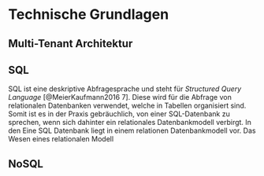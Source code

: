 # Technische Grundlagen 

## Multi-Tenant Architektur 

<!--Das ist die Einleitung. Quisque finibus aliquet cursus. Integer in pellentesque tellus. Duis eu dignissim nulla, a porttitor enim. Quisque vehicula leo non ultrices finibus. Duis vehicula quis sem sit amet sollicitudin. Integer neque est, pharetra et auctor vel, iaculis interdum lectus.-->

<!--
Um ein Zitat in den Text aufzunehmen, füge einfach den in der references.bib-Datei gezeigten Zitatschlüssel hinzu.
-->

<!--Um ein Zitat in den Text aufzunehmen, füge einfach den in der references.bib-Datei gezeigten Zitatschlüssel hinzu. Der Stil des Zitats wird durch die Datei ref_format.csl bestimmt. Zum Beispiel findest Du in *The Living Sea* Bilder vom *Calypso* [@phd_thesis_markdown].

In neque mauris, maximus at sapien a, iaculis dignissim justo. Aliquam erat volutpat. Praesent varius risus auctor est ultricies, sit amet consequat nisi laoreet. Suspendisse non est et mauris pharetra sagittis non porta justo. Praesent malesuada metus ut sapien sodales ornare.!-->

## SQL 

SQL ist eine deskriptive Abfragesprache und steht für *Structured Query Language* [@MeierKaufmann2016 7]. Diese wird für die Abfrage von relationalen Datenbanken verwendet, welche in Tabellen organisiert sind. Somit ist es in der Praxis gebräuchlich, von einer SQL-Datenbank zu sprechen, wenn sich dahinter ein relationales Datenbankmodell verbirgt. In den  Eine SQL Datenbank liegt in einem relationen Datenbankmodell vor. Das Wesen eines relationalen Modell 

## NoSQL 

<!--Das ist ein Unterabschnitt des Mittelteils. Quisque sit amet tempus arcu, ac suscipit ante. Cras massa elit, pellentesque eget nisl ut, malesuada rutrum risus. Nunc in venenatis mi. Curabitur sit amet suscipit eros, non tincidunt nibh. Phasellus lorem lectus, iaculis non luctus eget, tempus non risus. Suspendisse ut felis mi.

## Zusammenfassung der Kapitel

<!--
kursiv: * auf beiden Seiten des Textes
fett: **
kursiv und fett: ***
-->

<!--Dies ist ein kurzer Überblick darüber, was in jedem Kapitel geschrieben wurde. **Kapitel 1** gibt einen Hintergrund über duis tempus justo quis arcu consectetur sollicitudin. **Kapitel 2** diskutiert morbi sollicitudin gravida tellus in maximus. **Kapitel 3** diskutiert vestibulum eleifend turpis id turpis sollicitudin aliquet. **Kapitel 4** zeigt wie phasellus gravida non ex id aliquet. Proin faucibus nibh sit amet augue blandit varius.-->




